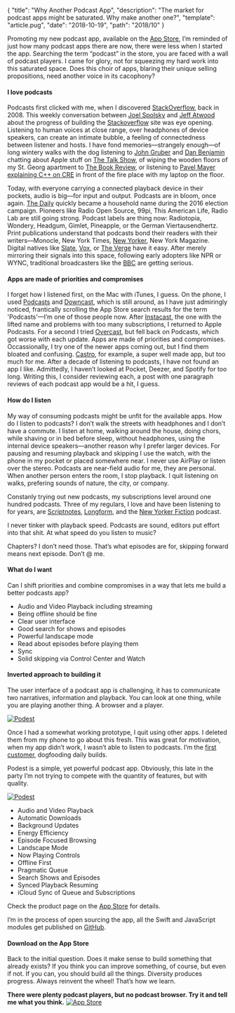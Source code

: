 {
  "title": "Why Another Podcast App",
  "description": "The market for podcast apps might be saturated. Why make another one?",
  "template": "article.pug",
  "date": "2018-10-19",
  "path": "2018/10"
}

Promoting my new podcast app, available on the [App Store](https://itunes.apple.com/us/app/podest/id794983364), I’m reminded of just how many podcast apps there are now, there were less when I started the app. Searching the term “podcast” in the store, you are faced with a wall of podcast players. I came for glory, not for squeezing my hard work into this saturated space. Does this choir of apps, blaring their unique selling propositions, need another voice in its cacophony?

#### I love podcasts

Podcasts first clicked with me, when I discovered [StackOverflow](https://stackoverflow.blog/2008/04/17/podcast-1/), back in 2008. This weekly conversation between [Joel Spolsky](https://www.joelonsoftware.com) and [Jeff Atwood](https://blog.codinghorror.com) about the progress of building the [Stackoverflow](https://stackoverflow.com) site was eye opening. Listening to human voices at close range, over headphones of device speakers, can create an intimate bubble, a feeling of connectedness between listener and hosts. I have fond memories—strangely enough—of long wintery walks with the dog listening to [John Gruber](https://daringfireball.net) and [Dan Benjamin](http://danbenjamin.com) chatting about Apple stuff on [The Talk Show](http://5by5.tv/talkshow), of wiping the wooden floors of my St. Georg apartment to [The Book Review](https://www.nytimes.com/column/book-review-podcast), or listening to [Pavel Mayer explaining C++ on CRE](https://cre.fm/cre063-die-programmiersprache-c-plus-plus) in front of the fire place with my laptop on the floor.

Today, with everyone carrying a connected playback device in their pockets, audio is big—for input and output. Podcasts are in bloom, once again. [The Daily](https://www.nytimes.com/podcasts/the-daily) quickly became a household name during the 2016 election campaign. Pioneers like Radio Open Source, 99pi, This American Life, Radio Lab are still going strong. Podcast labels are thing now: Radiotopia, Wondery, Headgum, Gimlet, Pineapple, or the German Viertausendhertz. Print publications understand that podcasts bond their readers with their writers—Monocle, New York Times, [New Yorker](https://www.newyorker.com/podcast), New York Magazine. Digital natives like [Slate](http://www.slate.com/articles/podcasts.html), [Vox](https://www.vox.com/pages/podcasts), or [The Verge](https://www.theverge.com/podcasts) have it easy. After merely mirroring their signals into this space, following early adopters like NPR or WYNC, traditional broadcasters like the [BBC](https://www.bbc.co.uk/podcasts) are getting serious.

#### Apps are made of priorities and compromises

I forget how I listened first, on the Mac with iTunes, I guess. On the phone, I used [Podcasts](https://itunes.apple.com/us/app/podcasts/id525463029) and [Downcast](https://itunes.apple.com/us/app/downcast/id393858566), which is still around, as I have just admiringly noticed, frantically scrolling the App Store search results for the term 'Podcasts'—I’m one of those people now. After [Instacast](https://itunes.apple.com/us/app/instacast-core/id108386833), the one with the lifted name and problems with too many subscriptions, I returned to Apple Podcasts. For a second I tried [Overcast](https://overcast.fm), but fell back on Podcasts, which got worse with each update. Apps are made of priorities and compromises. Occassionally, I try one of the newer apps coming out, but I find them bloated and confusing. [Castro](https://itunes.apple.com/us/app/castro-podcasts/id1080840241), for example, a super well made app, but too much for me. After a decade of listening to podcasts, I have not found an app I like. Admittedly, I haven’t looked at Pocket, Deezer, and Spotify for too long. Writing this, I consider reviewing each, a post with one paragraph reviews of each podcast app would be a hit, I guess.

#### How do I listen

My way of consuming podcasts might be unfit for the available apps. How do I listen to podcasts? I don’t walk the streets with headphones and I don’t have a commute. I listen at home, walking around the house, doing chors, while shaving or in bed before sleep, without headphones, using the internal device speakers—another reason why I prefer larger devices. For pausing and resuming playback and skipping I use the watch, with the phone in my pocket or placed somewhere near. I never use AirPlay or listen over the stereo. Podcasts are near-field audio for me, they are personal. When another person enters the room, I stop playback. I quit listening on walks, prefering sounds of nature, the city, or company.

Constanly trying out new podcasts, my subscriptions level around one hundred podcasts. Three of my regulars, I love and have been listening to for years, are [Scriptnotes](http://scriptnotes.net), [Longform](https://longform.org/podcast), and the [New Yorker Fiction](https://www.newyorker.com/podcast/fiction) podcast.

I never tinker with playback speed. Podcasts are sound, editors put effort into that shit. At what speed do you listen to music?

Chapters? I don’t need those. That’s what episodes are for, skipping forward means next episode. Don’t @ me.

#### What do I want

Can I shift priorities and combine compromises in a way that lets me build a better podcasts app?

- Audio and Video Playback including streaming
- Being offline should be fine
- Clear user interface
- Good search for shows and episodes
- Powerful landscape mode
- Read about episodes before playing them
- Sync
- Solid skipping via Control Center and Watch

#### Inverted approach to building it

The user interface of a podcast app is challenging, it has to communicate two narratives, information and playback. You can look at one thing, while you are playing another thing. A browser and a player.

[![Podest](/img/podest.svg "Podest Logotype")](https://itunes.apple.com/us/app/podest/id794983364)

Once I had a somewhat working prototype, I quit using other apps. I deleted them from my phone to go about this fresh. This was great for motivation, when my app didn’t work, I wasn’t able to listen to podcasts. I’m the [first customer](https://github.com/joyent/eng/blob/master/docs/index.md#rule-1-fcs-quality-all-the-time), dogfooding daily builds.

Podest is a simple, yet powerful podcast app. Obviously, this late in the party I’m not trying to compete with the quantity of features, but with quality.

[![Podest](/img/podest_app_icon.svg "Podest App Icon")](https://itunes.apple.com/us/app/podest/id794983364)

- Audio and Video Playback
- Automatic Downloads
- Background Updates
- Energy Efficiency
- Episode Focused Browsing
- Landscape Mode
- Now Playing Controls
- Offline First
- Pragmatic Queue
- Search Shows and Episodes
- Synced Playback Resuming
- iCloud Sync of Queue and Subscriptions

Check the product page on the [App Store](https://itunes.apple.com/us/app/podest/id794983364) for details.

I’m in the process of open sourcing the app, all the Swift and JavaScript modules get published on [GitHub](https://github.com/michaelnisi/).

#### Download on the App Store

Back to the initial question. Does it make sense to build something that already exists? If you think you can improve something, of course, but even if not. If you can, you should build all the things. Diversity produces progress. Always reinvent the wheel! That’s how we learn.


**There were plenty podcast players, but no podcast browser. Try it and tell me what you think.**
[![App Store](/img/app_store.svg "App Store Badge")](https://itunes.apple.com/us/app/podest/id794983364)
